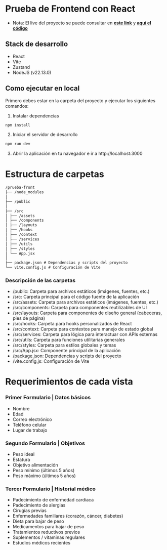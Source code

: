 # Prueba de Frontend con React

- Nota: El live del proyecto se puede consultar en **[este link](https://prueba-front-emanuelwork.vercel.app/)** y **[aquí el código](https://github.com/emanuelwork/prueba-front)**

## Stack de desarrollo

- React
- Vite
- Zustand
- NodeJS (v22.13.0)

## Como ejecutar en local

Primero debes estar en la carpeta del proyecto y ejecutar los siguientes comandos:

1. Instalar dependencias

```bash
npm install
```

2. Iniciar el servidor de desarrollo

```bash
npm run dev
```

3. Abrir la aplicación en tu navegador e ir a http://localhost:3000

# Estructura de carpetas

```md
/prueba-front
├── /node_modules
│
├── /public
│
├── /src
│ ├── /assets
│ ├── /components
│ ├── /layouts
│ ├── /hooks
│ ├── /context
│ ├── /services
│ ├── /utils
│ ├── /styles
│ └── App.jsx
│
├── package.json # Dependencias y scripts del proyecto
└── vite.config.js # Configuración de Vite
```

### Descripción de las carpetas

- /public: Carpeta para archivos estáticos (imágenes, fuentes, etc.)
- /src: Carpeta principal para el código fuente de la aplicación
- /src/assets: Carpeta para archivos estáticos (imágenes, fuentes, etc.)
- /src/components: Carpeta para componentes reutilizables de UI
- /src/layouts: Carpeta para componentes de diseño general (cabeceras, pies de página)
- /src/hooks: Carpeta para hooks personalizados de React
- /src/context: Carpeta para contextos para manejo de estado global
- /src/services: Carpeta para lógica para interactuar con APIs externas
- /src/utils: Carpeta para funciones utilitarias generales
- /src/styles: Carpeta para estilos globales y temas
- /src/App.jsx: Componente principal de la aplicación
- /package.json: Dependencias y scripts del proyecto
- /vite.config.js: Configuración de Vite

# Requerimientos de cada vista

### Primer Formulario | Datos básicos

- Nombre
- Edad
- Correo electrónico
- Teléfono celular
- Lugar de trabajo

### Segundo Formulario | Objetivos

- Peso ideal
- Estatura
- Objetivo alimentación
- Peso mínimo (últimos 5 años)
- Peso máximo (últimos 5 años)

### Tercer Formulario | Historial médico

- Padecimiento de enfermedad cardíaca
- Padecimiento de alergias
- Cirugías previas
- Enfermedades familiares (corazón, cáncer, diabetes)
- Dieta para bajar de peso
- Medicamentos para bajar de peso
- Tratamientos reductivos previos
- Suplementos / vitaminas regulares
- Estudios médicos recientes
